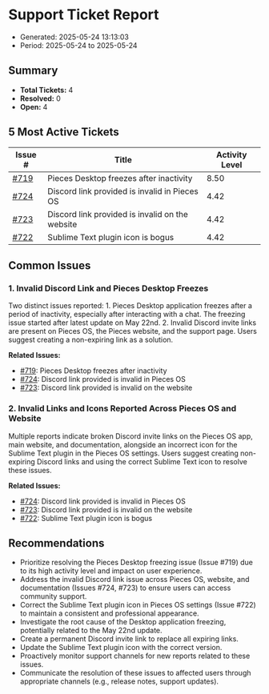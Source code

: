 # Support Ticket Report
- Generated: 2025-05-24 13:13:03
- Period: 2025-05-24 to 2025-05-24

## Summary
- **Total Tickets:** 4
- **Resolved:** 0
- **Open:** 4

## 5 Most Active Tickets
| Issue # | Title | Activity Level |
|---------|-------|----------------|
| [#719](https://github.com/pieces-app/support/issues/719) | Pieces Desktop freezes after inactivity | 8.50 |
| [#724](https://github.com/pieces-app/support/issues/724) | Discord link provided is invalid in Pieces OS | 4.42 |
| [#723](https://github.com/pieces-app/support/issues/723) | Discord link provided is invalid on the website | 4.42 |
| [#722](https://github.com/pieces-app/support/issues/722) | Sublime Text plugin icon is bogus | 4.42 |

## Common Issues
### 1. Invalid Discord Link and Pieces Desktop Freezes
Two distinct issues reported: 1. Pieces Desktop application freezes after a period of inactivity, especially after interacting with a chat. The freezing issue started after latest update on May 22nd.  2. Invalid Discord invite links are present on Pieces OS, the Pieces website, and the support page. Users suggest creating a non-expiring link as a solution.

**Related Issues:**
- [#719](https://github.com/pieces-app/support/issues/719): Pieces Desktop freezes after inactivity
- [#724](https://github.com/pieces-app/support/issues/724): Discord link provided is invalid in Pieces OS
- [#723](https://github.com/pieces-app/support/issues/723): Discord link provided is invalid on the website

### 2. Invalid Links and Icons Reported Across Pieces OS and Website
Multiple reports indicate broken Discord invite links on the Pieces OS app, main website, and documentation, alongside an incorrect icon for the Sublime Text plugin in the Pieces OS settings.  Users suggest creating non-expiring Discord links and using the correct Sublime Text icon to resolve these issues.

**Related Issues:**
- [#724](https://github.com/pieces-app/support/issues/724): Discord link provided is invalid in Pieces OS
- [#723](https://github.com/pieces-app/support/issues/723): Discord link provided is invalid on the website
- [#722](https://github.com/pieces-app/support/issues/722): Sublime Text plugin icon is bogus


## Recommendations
- Prioritize resolving the Pieces Desktop freezing issue (Issue #719) due to its high activity level and impact on user experience.
- Address the invalid Discord link issue across Pieces OS, website, and documentation (Issues #724, #723) to ensure users can access community support.
- Correct the Sublime Text plugin icon in Pieces OS settings (Issue #722) to maintain a consistent and professional appearance.
- Investigate the root cause of the Desktop application freezing, potentially related to the May 22nd update.
- Create a permanent Discord invite link to replace all expiring links.
- Update the Sublime Text plugin icon with the correct version.
- Proactively monitor support channels for new reports related to these issues.
- Communicate the resolution of these issues to affected users through appropriate channels (e.g., release notes, support updates).
